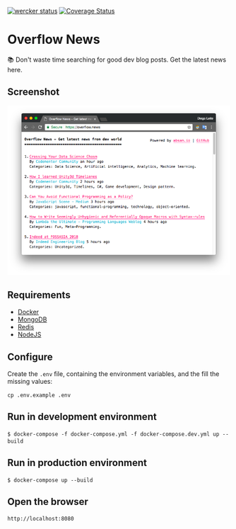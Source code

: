[![wercker status](https://app.wercker.com/status/75e452018a5c4de409be0b20c72de16a/s/master "wercker status")](https://app.wercker.com/project/byKey/75e452018a5c4de409be0b20c72de16a) [![Coverage Status](https://coveralls.io/repos/github/devfsa/overflow-news/badge.svg?branch=nunes%2Fadding_coverage)](https://coveralls.io/github/devfsa/overflow-news?branch=nunes%2Fadding_coverage)

# Overflow News
:books: Don't waste time searching for good dev blog posts. Get the latest news here.

## Screenshot
![First Version](assets/screenshot.png)

## Requirements
* [Docker](https://www.docker.com/)
* [MongoDB](https://www.mongodb.com/)
* [Redis](https://redis.io/)
* [NodeJS](https://nodejs.org/)

## Configure
Create the `.env` file, containing the environment variables, and the fill the missing values:
```
cp .env.example .env
```

## Run in development environment
```
$ docker-compose -f docker-compose.yml -f docker-compose.dev.yml up --build
```

## Run in production environment
```
$ docker-compose up --build
```

## Open the browser
```
http://localhost:8080
```
